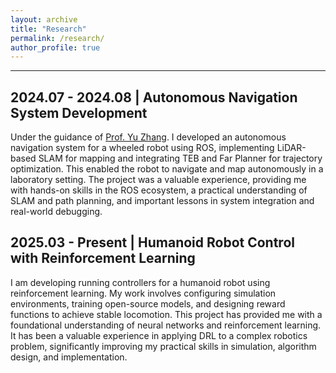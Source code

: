 ```yaml
---
layout: archive
title: "Research"
permalink: /research/
author_profile: true
---
```

---

## **2024.07 - 2024.08 | Autonomous Navigation System Development**

Under the guidance of  [Prof. Yu Zhang](https://person.zju.edu.cn/zhangyu/). I developed an autonomous navigation system for a wheeled robot using ROS, implementing LiDAR-based SLAM for mapping and integrating TEB and Far Planner for trajectory optimization. This enabled the robot to navigate and map autonomously in a laboratory setting. The project was a valuable experience, providing me with hands-on skills in the ROS ecosystem, a practical understanding of SLAM and path planning, and important lessons in system integration and real-world debugging.


## **2025.03 - Present | Humanoid Robot Control with Reinforcement Learning**

I am developing running controllers for a humanoid robot using reinforcement learning. My work involves configuring simulation environments, training open-source models, and designing reward functions to achieve stable locomotion. This project has provided me with a foundational understanding of neural networks and reinforcement learning. It has been a valuable experience in applying DRL to a complex robotics problem, significantly improving my practical skills in simulation, algorithm design, and implementation.
